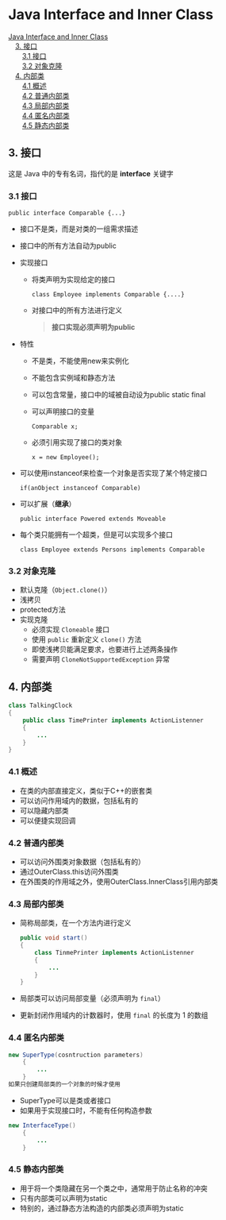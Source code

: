 # Java Interface and Inner Class

<!-- MDTOC maxdepth:6 firsth1:1 numbering:0 flatten:0 bullets:0 updateOnSave:1 -->

[Java Interface and Inner Class](#java-interface-and-inner-class)   
&emsp;[3. 接口](#3-接口)   
&emsp;&emsp;[3.1 接口](#31-接口)   
&emsp;&emsp;[3.2 对象克隆](#32-对象克隆)   
&emsp;[4. 内部类](#4-内部类)   
&emsp;&emsp;[4.1 概述](#41-概述)   
&emsp;&emsp;[4.2 普通内部类](#42-普通内部类)   
&emsp;&emsp;[4.3 局部内部类](#43-局部内部类)   
&emsp;&emsp;[4.4 匿名内部类](#44-匿名内部类)   
&emsp;&emsp;[4.5 静态内部类](#45-静态内部类)   

<!-- /MDTOC -->
## 3. 接口

这是 Java 中的专有名词，指代的是 **interface** 关键字

### 3.1 接口

```
public interface Comparable {...}
```

- 接口不是类，而是对类的一组需求描述
- 接口中的所有方法自动为public
- 实现接口
    - 将类声明为实现给定的接口

        ```
        class Employee implements Comparable {....}
        ```

    - 对接口中的所有方法进行定义

        > **接口实现必须声明为public**

- 特性
    - 不是类，不能使用new来实例化
    - 不能包含实例域和静态方法
    - 可以包含常量，接口中的域被自动设为public static final
    - 可以声明接口的变量

        ```
        Comparable x;
        ```
    - 必须引用实现了接口的类对象

        ```
        x = new Employee();
        ```

- 可以使用instanceof来检查一个对象是否实现了某个特定接口

    ```
    if(anObject instanceof Comparable)
    ```

- 可以扩展（**继承**）

    ```
    public interface Powered extends Moveable
    ```

- 每个类只能拥有一个超类，但是可以实现多个接口

    ```
    class Employee extends Persons implements Comparable
    ```

### 3.2 对象克隆

- 默认克隆（`Object.clone()`）
- 浅拷贝
- protected方法
- 实现克隆
    - 必须实现 `Cloneable` 接口
    - 使用 `public` 重新定义 `clone()` 方法
    - 即使浅拷贝能满足要求，也要进行上述两条操作
    - 需要声明 `CloneNotSupportedException` 异常

## 4. 内部类

```java
class TalkingClock
{
	public class TimePrinter implements ActionListenner
	{
		...
	}
}
```

### 4.1 概述

- 在类的内部直接定义，类似于C++的嵌套类
- 可以访问作用域内的数据，包括私有的
- 可以隐藏内部类
- 可以便捷实现回调

### 4.2 普通内部类

- 可以访问外围类对象数据（包括私有的）
- 通过OuterClass.this访问外围类
- 在外围类的作用域之外，使用OuterClass.InnerClass引用内部类

### 4.3 局部内部类

- 简称局部类，在一个方法内进行定义

    ```java
    public void start()
    {
	    class TinmePrinter implements ActionListenner
	    {
		    ...
	    }
    }
    ```
- 局部类可以访问局部变量（必须声明为 `final`）
- 更新封闭作用域内的计数器时，使用 `final` 的长度为 $1$ 的数组

### 4.4 匿名内部类

```java
new SuperType(cosntruction parameters)
	{
		...
	}
如果只创建局部类的一个对象的时候才使用
```

- SuperType可以是类或者接口
- 如果用于实现接口时，不能有任何构造参数

```java
new InterfaceType()
	{
		...
	}
```

### 4.5 静态内部类

- 用于将一个类隐藏在另一个类之中，通常用于防止名称的冲突
- 只有内部类可以声明为static
- 特别的，通过静态方法构造的内部类必须声明为static
